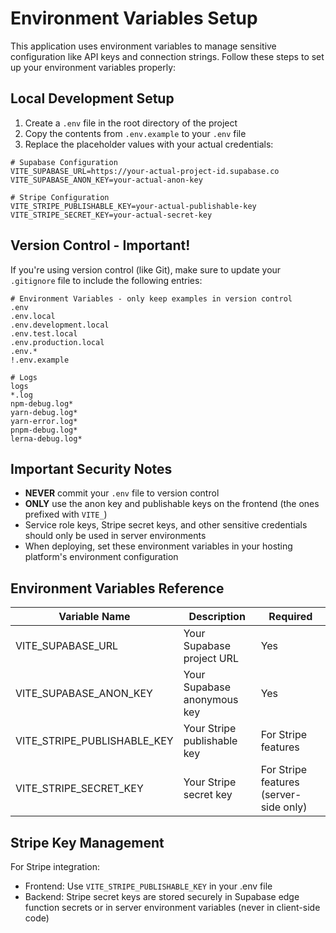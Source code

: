 
# Environment Variables Setup

This application uses environment variables to manage sensitive configuration like API keys and connection strings. Follow these steps to set up your environment variables properly:

## Local Development Setup

1. Create a `.env` file in the root directory of the project
2. Copy the contents from `.env.example` to your `.env` file
3. Replace the placeholder values with your actual credentials:

```
# Supabase Configuration
VITE_SUPABASE_URL=https://your-actual-project-id.supabase.co
VITE_SUPABASE_ANON_KEY=your-actual-anon-key

# Stripe Configuration
VITE_STRIPE_PUBLISHABLE_KEY=your-actual-publishable-key
VITE_STRIPE_SECRET_KEY=your-actual-secret-key
```

## Version Control - Important!

If you're using version control (like Git), make sure to update your `.gitignore` file to include the following entries:

```
# Environment Variables - only keep examples in version control
.env
.env.local
.env.development.local
.env.test.local
.env.production.local
.env.*
!.env.example

# Logs
logs
*.log
npm-debug.log*
yarn-debug.log*
yarn-error.log*
pnpm-debug.log*
lerna-debug.log*
```

## Important Security Notes

- **NEVER** commit your `.env` file to version control
- **ONLY** use the anon key and publishable keys on the frontend (the ones prefixed with `VITE_`)
- Service role keys, Stripe secret keys, and other sensitive credentials should only be used in server environments
- When deploying, set these environment variables in your hosting platform's environment configuration

## Environment Variables Reference

| Variable Name | Description | Required |
|---------------|-------------|----------|
| VITE_SUPABASE_URL | Your Supabase project URL | Yes |
| VITE_SUPABASE_ANON_KEY | Your Supabase anonymous key | Yes |
| VITE_STRIPE_PUBLISHABLE_KEY | Your Stripe publishable key | For Stripe features |
| VITE_STRIPE_SECRET_KEY | Your Stripe secret key | For Stripe features (server-side only) |

## Stripe Key Management

For Stripe integration:
- Frontend: Use `VITE_STRIPE_PUBLISHABLE_KEY` in your .env file
- Backend: Stripe secret keys are stored securely in Supabase edge function secrets or in server environment variables (never in client-side code)
